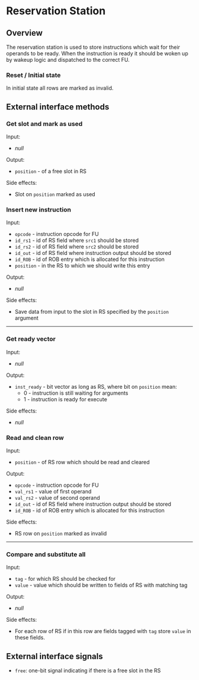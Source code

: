 # Reservation Station

## Overview

The reservation station is used to store instructions which wait for their operands to be ready.  When the instruction
is ready it should be woken up by wakeup logic and dispatched to the correct FU.

### Reset / Initial state

In initial state all rows are marked as invalid.


## External interface methods

### Get slot and mark as used

Input:
- *null*

Output:
- `position` - of a free slot in RS

Side effects:
- Slot on `position` marked as used


### Insert new instruction

Input:
- `opcode` - instruction opcode for FU
- `id_rs1` - id of RS field where `src1` should be stored
- `id_rs2` - id of RS field where `src2` should be stored
- `id_out` - id of RS field where instruction output should be stored
- `id_ROB` - id of ROB entry which is allocated for this instruction
- `position` - in the RS to which we should write this entry

Output:
- *null*

Side effects:
- Save data from input to the slot in RS specified by the `position` argument

----

### Get ready vector

Input:
- *null*

Output:
- `inst_ready` - bit vector as long as RS, where bit on `position` mean:
  - 0 - instruction is still waiting for arguments
  - 1 - instruction is ready for execute

Side effects:
- *null*

### Read and clean row

Input:
- `position` - of RS row which should be read and cleared

Output:
- `opcode` - instruction opcode for FU
- `val_rs1` - value of first operand
- `val_rs2` - value of second operand
- `id_out` - id of RS field where instruction output should be stored
- `id_ROB` - id of ROB entry which is allocated for this instruction

Side effects:
- RS row on `position` marked as invalid

----

### Compare and substitute all

Input:
- `tag` - for which RS should be checked for
- `value` - value which should be written to fields of RS with matching tag

Output:
- *null*

Side effects:
- For each row of RS if in this row are fields tagged with `tag` store
  `value` in these fields.


## External interface signals

- `free`: one-bit signal indicating if there is a free slot in the RS
